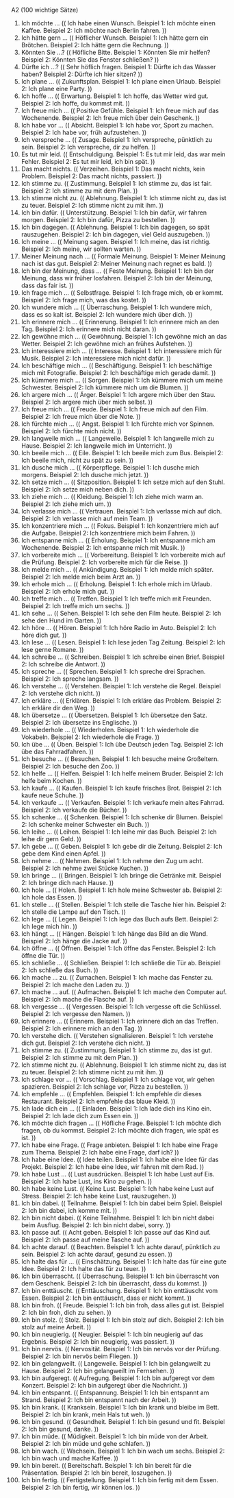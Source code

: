A2 (100 wichtige Sätze)
1. Ich möchte … (( Ich habe einen Wunsch. Beispiel 1: Ich möchte einen Kaffee.  Beispiel 2: Ich möchte nach Berlin fahren. ))
2. Ich hätte gern … (( Höflicher Wunsch. Beispiel 1: Ich hätte gern ein Brötchen.  Beispiel 2: Ich hätte gern die Rechnung. ))
3. Könnten Sie …? (( Höfliche Bitte. Beispiel 1: Könnten Sie mir helfen?  Beispiel 2: Könnten Sie das Fenster schließen? ))
4. Dürfte ich …? (( Sehr höflich fragen. Beispiel 1: Dürfte ich das Wasser haben?  Beispiel 2: Dürfte ich hier sitzen? ))
5. Ich plane … (( Zukunftsplan. Beispiel 1: Ich plane einen Urlaub.  Beispiel 2: Ich plane eine Party. ))
6. Ich hoffe … (( Erwartung. Beispiel 1: Ich hoffe, das Wetter wird gut.  Beispiel 2: Ich hoffe, du kommst mit. ))
7. Ich freue mich … (( Positive Gefühle. Beispiel 1: Ich freue mich auf das Wochenende.  Beispiel 2: Ich freue mich über dein Geschenk. ))
8. Ich habe vor … (( Absicht. Beispiel 1: Ich habe vor, Sport zu machen.  Beispiel 2: Ich habe vor, früh aufzustehen. ))
9. Ich verspreche … (( Zusage. Beispiel 1: Ich verspreche, pünktlich zu sein.  Beispiel 2: Ich verspreche, dir zu helfen. ))
10. Es tut mir leid. (( Entschuldigung. Beispiel 1: Es tut mir leid, das war mein Fehler.  Beispiel 2: Es tut mir leid, ich bin spät. ))
11. Das macht nichts. (( Verzeihen. Beispiel 1: Das macht nichts, kein Problem.  Beispiel 2: Das macht nichts, passiert. ))
12. Ich stimme zu. (( Zustimmung. Beispiel 1: Ich stimme zu, das ist fair.  Beispiel 2: Ich stimme zu mit dem Plan. ))
13. Ich stimme nicht zu. (( Ablehnung. Beispiel 1: Ich stimme nicht zu, das ist zu teuer.  Beispiel 2: Ich stimme nicht zu mit ihm. ))
14. Ich bin dafür. (( Unterstützung. Beispiel 1: Ich bin dafür, wir fahren morgen.  Beispiel 2: Ich bin dafür, Pizza zu bestellen. ))
15. Ich bin dagegen. (( Ablehnung. Beispiel 1: Ich bin dagegen, so spät rauszugehen.  Beispiel 2: Ich bin dagegen, viel Geld auszugeben. ))
16. Ich meine … (( Meinung sagen. Beispiel 1: Ich meine, das ist richtig.  Beispiel 2: Ich meine, wir sollten warten. ))
17. Meiner Meinung nach … (( Formale Meinung. Beispiel 1: Meiner Meinung nach ist das gut.  Beispiel 2: Meiner Meinung nach regnet es bald. ))
18. Ich bin der Meinung, dass … (( Feste Meinung. Beispiel 1: Ich bin der Meinung, dass wir früher losfahren.  Beispiel 2: Ich bin der Meinung, dass das fair ist. ))
19. Ich frage mich … (( Selbstfrage. Beispiel 1: Ich frage mich, ob er kommt.  Beispiel 2: Ich frage mich, was das kostet. ))
20. Ich wundere mich … (( Überraschung. Beispiel 1: Ich wundere mich, dass es so kalt ist.  Beispiel 2: Ich wundere mich über dich. ))
21. Ich erinnere mich … (( Erinnerung. Beispiel 1: Ich erinnere mich an den Tag.  Beispiel 2: Ich erinnere mich nicht daran. ))
22. Ich gewöhne mich … (( Gewöhnung. Beispiel 1: Ich gewöhne mich an das Wetter.  Beispiel 2: Ich gewöhne mich an frühes Aufstehen. ))
23. Ich interessiere mich … (( Interesse. Beispiel 1: Ich interessiere mich für Musik.  Beispiel 2: Ich interessiere mich nicht dafür. ))
24. Ich beschäftige mich … (( Beschäftigung. Beispiel 1: Ich beschäftige mich mit Fotografie.  Beispiel 2: Ich beschäftige mich gerade damit. ))
25. Ich kümmere mich … (( Sorgen. Beispiel 1: Ich kümmere mich um meine Schwester.  Beispiel 2: Ich kümmere mich um die Blumen. ))
26. Ich argere mich … (( Ärger. Beispiel 1: Ich argere mich über den Stau.  Beispiel 2: Ich argere mich über mich selbst. ))
27. Ich freue mich … (( Freude. Beispiel 1: Ich freue mich auf den Film.  Beispiel 2: Ich freue mich über die Note. ))
28. Ich fürchte mich … (( Angst. Beispiel 1: Ich fürchte mich vor Spinnen.  Beispiel 2: Ich fürchte mich nicht. ))
29. Ich langweile mich … (( Langeweile. Beispiel 1: Ich langweile mich zu Hause.  Beispiel 2: Ich langweile mich im Unterricht. ))
30. Ich beeile mich … (( Eile. Beispiel 1: Ich beeile mich zum Bus.  Beispiel 2: Ich beeile mich, nicht zu spät zu sein. ))
31. Ich dusche mich … (( Körperpflege. Beispiel 1: Ich dusche mich morgens.  Beispiel 2: Ich dusche mich jetzt. ))
32. Ich setze mich … (( Sitzposition. Beispiel 1: Ich setze mich auf den Stuhl.  Beispiel 2: Ich setze mich neben dich. ))
33. Ich ziehe mich … (( Kleidung. Beispiel 1: Ich ziehe mich warm an.  Beispiel 2: Ich ziehe mich um. ))
34. Ich verlasse mich … (( Vertrauen. Beispiel 1: Ich verlasse mich auf dich.  Beispiel 2: Ich verlasse mich auf mein Team. ))
35. Ich konzentriere mich … (( Fokus. Beispiel 1: Ich konzentriere mich auf die Aufgabe.  Beispiel 2: Ich konzentriere mich beim Fahren. ))
36. Ich entspanne mich … (( Erholung. Beispiel 1: Ich entspanne mich am Wochenende.  Beispiel 2: Ich entspanne mich mit Musik. ))
37. Ich vorbereite mich … (( Vorbereitung. Beispiel 1: Ich vorbereite mich auf die Prüfung.  Beispiel 2: Ich vorbereite mich für die Reise. ))
38. Ich melde mich … (( Ankündigung. Beispiel 1: Ich melde mich später.  Beispiel 2: Ich melde mich beim Arzt an. ))
39. Ich erhole mich … (( Erholung. Beispiel 1: Ich erhole mich im Urlaub.  Beispiel 2: Ich erhole mich gut. ))
40. Ich treffe mich … (( Treffen. Beispiel 1: Ich treffe mich mit Freunden.  Beispiel 2: Ich treffe mich um sechs. ))
41. Ich sehe … (( Sehen. Beispiel 1: Ich sehe den Film heute.  Beispiel 2: Ich sehe den Hund im Garten. ))
42. Ich höre … (( Hören. Beispiel 1: Ich höre Radio im Auto.  Beispiel 2: Ich höre dich gut. ))
43. Ich lese … (( Lesen. Beispiel 1: Ich lese jeden Tag Zeitung.  Beispiel 2: Ich lese gerne Romane. ))
44. Ich schreibe … (( Schreiben. Beispiel 1: Ich schreibe einen Brief.  Beispiel 2: Ich schreibe die Antwort. ))
45. Ich spreche … (( Sprechen. Beispiel 1: Ich spreche drei Sprachen.  Beispiel 2: Ich spreche langsam. ))
46. Ich verstehe … (( Verstehen. Beispiel 1: Ich verstehe die Regel.  Beispiel 2: Ich verstehe dich nicht. ))
47. Ich erkläre … (( Erklären. Beispiel 1: Ich erkläre das Problem.  Beispiel 2: Ich erkläre dir den Weg. ))
48. Ich übersetze … (( Übersetzen. Beispiel 1: Ich übersetze den Satz.  Beispiel 2: Ich übersetze ins Englische. ))
49. Ich wiederhole … (( Wiederholen. Beispiel 1: Ich wiederhole die Vokabeln.  Beispiel 2: Ich wiederhole die Frage. ))
50. Ich übe … (( Üben. Beispiel 1: Ich übe Deutsch jeden Tag.  Beispiel 2: Ich übe das Fahrradfahren. ))
51. Ich besuche … (( Besuchen. Beispiel 1: Ich besuche meine Großeltern.  Beispiel 2: Ich besuche den Zoo. ))
52. Ich helfe … (( Helfen. Beispiel 1: Ich helfe meinem Bruder.  Beispiel 2: Ich helfe beim Kochen. ))
53. Ich kaufe … (( Kaufen. Beispiel 1: Ich kaufe frisches Brot.  Beispiel 2: Ich kaufe neue Schuhe. ))
54. Ich verkaufe … (( Verkaufen. Beispiel 1: Ich verkaufe mein altes Fahrrad.  Beispiel 2: Ich verkaufe die Bücher. ))
55. Ich schenke … (( Schenken. Beispiel 1: Ich schenke dir Blumen.  Beispiel 2: Ich schenke meiner Schwester ein Buch. ))
56. Ich leihe … (( Leihen. Beispiel 1: Ich leihe mir das Buch.  Beispiel 2: Ich leihe dir gern Geld. ))
57. Ich gebe … (( Geben. Beispiel 1: Ich gebe dir die Zeitung.  Beispiel 2: Ich gebe dem Kind einen Apfel. ))
58. Ich nehme … (( Nehmen. Beispiel 1: Ich nehme den Zug um acht.  Beispiel 2: Ich nehme zwei Stücke Kuchen. ))
59. Ich bringe … (( Bringen. Beispiel 1: Ich bringe die Getränke mit.  Beispiel 2: Ich bringe dich nach Hause. ))
60. Ich hole … (( Holen. Beispiel 1: Ich hole meine Schwester ab.  Beispiel 2: Ich hole das Essen. ))
61. Ich stelle … (( Stellen. Beispiel 1: Ich stelle die Tasche hier hin.  Beispiel 2: Ich stelle die Lampe auf den Tisch. ))
62. Ich lege … (( Legen. Beispiel 1: Ich lege das Buch aufs Bett.  Beispiel 2: Ich lege mich hin. ))
63. Ich hängt … (( Hängen. Beispiel 1: Ich hänge das Bild an die Wand.  Beispiel 2: Ich hänge die Jacke auf. ))
64. Ich öffne … (( Öffnen. Beispiel 1: Ich öffne das Fenster.  Beispiel 2: Ich öffne die Tür. ))
65. Ich schließe … (( Schließen. Beispiel 1: Ich schließe die Tür ab.  Beispiel 2: Ich schließe das Buch. ))
66. Ich mache … zu. (( Zumachen. Beispiel 1: Ich mache das Fenster zu.  Beispiel 2: Ich mache den Laden zu. ))
67. Ich mache … auf. (( Aufmachen. Beispiel 1: Ich mache den Computer auf.  Beispiel 2: Ich mache die Flasche auf. ))
68. Ich vergesse … (( Vergessen. Beispiel 1: Ich vergesse oft die Schlüssel.  Beispiel 2: Ich vergesse den Namen. ))
69. Ich erinnere … (( Erinnern. Beispiel 1: Ich erinnere dich an das Treffen.  Beispiel 2: Ich erinnere mich an den Tag. ))
70. Ich verstehe dich. (( Verstehen signalisieren. Beispiel 1: Ich verstehe dich gut.  Beispiel 2: Ich verstehe dich nicht. ))
71. Ich stimme zu. (( Zustimmung. Beispiel 1: Ich stimme zu, das ist gut.  Beispiel 2: Ich stimme zu mit dem Plan. ))
72. Ich stimme nicht zu. (( Ablehnung. Beispiel 1: Ich stimme nicht zu, das ist zu teuer.  Beispiel 2: Ich stimme nicht zu mit ihm. ))
73. Ich schlage vor … (( Vorschlag. Beispiel 1: Ich schlage vor, wir gehen spazieren.  Beispiel 2: Ich schlage vor, Pizza zu bestellen. ))
74. Ich empfehle … (( Empfehlen. Beispiel 1: Ich empfehle dir dieses Restaurant.  Beispiel 2: Ich empfehle das blaue Kleid. ))
75. Ich lade dich ein … (( Einladen. Beispiel 1: Ich lade dich ins Kino ein.  Beispiel 2: Ich lade dich zum Essen ein. ))
76. Ich möchte dich fragen … (( Höfliche Frage. Beispiel 1: Ich möchte dich fragen, ob du kommst.  Beispiel 2: Ich möchte dich fragen, wie spät es ist. ))
77. Ich habe eine Frage. (( Frage anbieten. Beispiel 1: Ich habe eine Frage zum Thema.  Beispiel 2: Ich habe eine Frage, darf ich? ))
78. Ich habe eine Idee. (( Idee teilen. Beispiel 1: Ich habe eine Idee für das Projekt.  Beispiel 2: Ich habe eine Idee, wir fahren mit dem Rad. ))
79. Ich habe Lust … (( Lust ausdrücken. Beispiel 1: Ich habe Lust auf Eis.  Beispiel 2: Ich habe Lust, ins Kino zu gehen. ))
80. Ich habe keine Lust. (( Keine Lust. Beispiel 1: Ich habe keine Lust auf Stress.  Beispiel 2: Ich habe keine Lust, rauszugehen. ))
81. Ich bin dabei. (( Teilnahme. Beispiel 1: Ich bin dabei beim Spiel.  Beispiel 2: Ich bin dabei, ich komme mit. ))
82. Ich bin nicht dabei. (( Keine Teilnahme. Beispiel 1: Ich bin nicht dabei beim Ausflug.  Beispiel 2: Ich bin nicht dabei, sorry. ))
83. Ich passe auf. (( Acht geben. Beispiel 1: Ich passe auf das Kind auf.  Beispiel 2: Ich passe auf meine Tasche auf. ))
84. Ich achte darauf. (( Beachten. Beispiel 1: Ich achte darauf, pünktlich zu sein.  Beispiel 2: Ich achte darauf, gesund zu essen. ))
85. Ich halte das für … (( Einschätzung. Beispiel 1: Ich halte das für eine gute Idee.  Beispiel 2: Ich halte das für zu teuer. ))
86. Ich bin überrascht. (( Überraschung. Beispiel 1: Ich bin überrascht von dem Geschenk.  Beispiel 2: Ich bin überrascht, dass du kommst. ))
87. Ich bin enttäuscht. (( Enttäuschung. Beispiel 1: Ich bin enttäuscht vom Essen.  Beispiel 2: Ich bin enttäuscht, dass er nicht kommt. ))
88. Ich bin froh. (( Freude. Beispiel 1: Ich bin froh, dass alles gut ist.  Beispiel 2: Ich bin froh, dich zu sehen. ))
89. Ich bin stolz. (( Stolz. Beispiel 1: Ich bin stolz auf dich.  Beispiel 2: Ich bin stolz auf meine Arbeit. ))
90. Ich bin neugierig. (( Neugier. Beispiel 1: Ich bin neugierig auf das Ergebnis.  Beispiel 2: Ich bin neugierig, was passiert. ))
91. Ich bin nervös. (( Nervosität. Beispiel 1: Ich bin nervös vor der Prüfung.  Beispiel 2: Ich bin nervös beim Fliegen. ))
92. Ich bin gelangweilt. (( Langeweile. Beispiel 1: Ich bin gelangweilt zu Hause.  Beispiel 2: Ich bin gelangweilt im Fernsehen. ))
93. Ich bin aufgeregt. (( Aufregung. Beispiel 1: Ich bin aufgeregt vor dem Konzert.  Beispiel 2: Ich bin aufgeregt über die Nachricht. ))
94. Ich bin entspannt. (( Entspannung. Beispiel 1: Ich bin entspannt am Strand.  Beispiel 2: Ich bin entspannt nach der Arbeit. ))
95. Ich bin krank. (( Kranksein. Beispiel 1: Ich bin krank und bleibe im Bett.  Beispiel 2: Ich bin krank, mein Hals tut weh. ))
96. Ich bin gesund. (( Gesundheit. Beispiel 1: Ich bin gesund und fit.  Beispiel 2: Ich bin gesund, danke. ))
97. Ich bin müde. (( Müdigkeit. Beispiel 1: Ich bin müde von der Arbeit.  Beispiel 2: Ich bin müde und gehe schlafen. ))
98. Ich bin wach. (( Wachsein. Beispiel 1: Ich bin wach um sechs.  Beispiel 2: Ich bin wach und mache Kaffee. ))
99. Ich bin bereit. (( Bereitschaft. Beispiel 1: Ich bin bereit für die Präsentation.  Beispiel 2: Ich bin bereit, loszugehen. ))
100. Ich bin fertig. (( Fertigstellung. Beispiel 1: Ich bin fertig mit dem Essen.  Beispiel 2: Ich bin fertig, wir können los. ))
